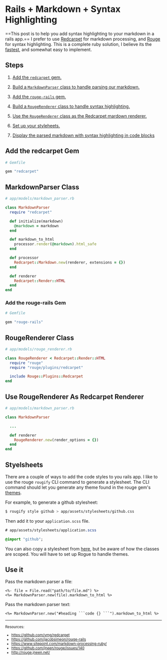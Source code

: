 # Rails + Markdown + Syntax Highlighting

==This post is to help you add syntax highlighting to your markdown in a rails
app.==  I prefer to use [Redcarpet] for markdown processing, and [Rouge] for
syntax highlighting. This is a complete ruby solution, I believe its the
[fastest], and somewhat easy to implement.

## Steps


1. [Add the `redcarpet` gem.](#redcarpet_gem)

1. [Build a `MarkdownParser` class to handle parsing our markdown.](#markdown_parser_class)

1. [Add the `rouge-rails` gem.](#rouge_rails_gem)

1. [Build a `RougeRenderer` class to handle syntax highlighting.](#rouge_renderer_class)

1. [Use the `RougeRenderer` class as the Redcarpet mardown renderer.](#modify_it)

1. [Set up your styleheets.](#stylesheets)

1. [Display the parsed markdown with syntax highlighting in code blocks](#use_it)

<a id="redcarpet_gem"></a>
## Add the redcarpet Gem

```ruby
# Gemfile

gem "redcarpet"
```

<a id="markdown_parser_class"></a>
## MarkdownParser Class

```ruby
# app/models/markdown_parser.rb

class MarkdownParser
  require "redcarpet"

  def initialize(markdown)
    @markdown = markdown
  end

  def markdown_to_html
    processor.render(@markdown).html_safe
  end

  def processor
    Redcarpet::Markdown.new(renderer, extensions = {})
  end

  def renderer
    Redcarpet::Render::HTML
  end
end
```

<a id="rouge_rails_gem"></a>
### Add the rouge-rails Gem

```ruby
# Gemfile

gem "rouge-rails"
```

<a id="rouge_renderer_class"></a>
## RougeRenderer Class

```ruby
# app/models/rouge_renderer.rb

class RougeRenderer < Redcarpet::Render::HTML
  require "rouge"
  require "rouge/plugins/redcarpet"

  include Rouge::Plugins::Redcarpet
end
```

<a id="modify_it"></a>
## Use RougeRenderer As Redcarpet Renderer

```ruby
# app/models/markdown_parser.rb

class MarkdownParser

  ...

  def renderer
    RougeRenderer.new(render_options = {})
  end
end
```

<a id="stylesheets"></a>
## Styelsheets

There are a couple of ways to add the code styles to you rails app. I like to
use the rouge `rougify` CLI command to generate a stylesheet.  The CLI command
should let you generate any theme found in the rouge gem's [themes].

[themes]:https://github.com/jneen/rouge/tree/master/lib/rouge/themes

For example, to generate a github stylesheet:

```bash
$ rougify style github > app/assets/stylesheets/github.css
```

Then add it to your `application.scss` file.

```sass
# app/assets/stylesheets/application.scss

@import "github";
```

You can also copy a stylesheet from [here], but be aware of how the classes are scoped. You will have to set up Rogue to handle themes.

[here]:https://github.com/jacobsimeon/rouge-rails/tree/master/app/assets/stylesheets/rouge

<a id="use_it"></a>
## Use it

Pass the markdown parser a file:

```erb
<%- file = File.read("path/to/file.md") %>
<%= MarkdownParser.new(file).markdown_to_html %>
```

Pass the markdown parser text:

```erb
<%= MarkdownParser.new("#heading ```code {} ```").markdown_to_html %>
```

---

<small>
  Resources:

  [Redcarpet]:https://github.com/vmg/redcarpet
  [Rouge]:https://github.com/jacobsimeon/rouge-rails
  [fastest]:https://www.sitepoint.com/markdown-processing-ruby/

  * https://github.com/vmg/redcarpet
  * https://github.com/jacobsimeon/rouge-rails
  * https://www.sitepoint.com/markdown-processing-ruby/
  * https://github.com/jneen/rouge/issues/140
  * http://rouge.jneen.net/

</small>
